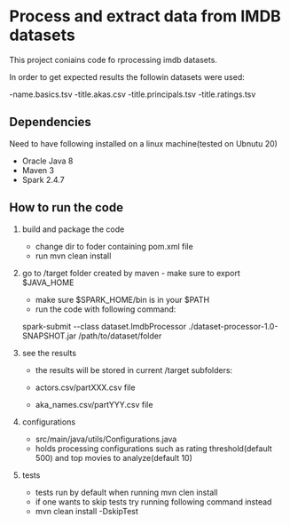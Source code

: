 # Process and extract data from IMDB datasets 

This project coniains code fo rprocessing imdb datasets.

In order to get expected results the followin datasets were used:

-name.basics.tsv
-title.akas.csv
-title.principals.tsv
-title.ratings.tsv


## Dependencies

Need to have following installed on a linux machine(tested on Ubnutu 20)

- Oracle Java 8
- Maven 3
- Spark 2.4.7

## How to run the code

1. build and package the code
	- change dir to foder containing pom.xml file
	- run mvn clean install

2. go to /target folder created by maven
        - make sure to export $JAVA_HOME
	- make sure $SPARK_HOME/bin is in your $PATH
	- run the code with following command:

	spark-submit --class dataset.ImdbProcessor ./dataset-processor-1.0-SNAPSHOT.jar /path/to/dataset/folder

3. see the results
	- the results will be stored in current /target subfolders: 

	- actors.csv/partXXX.csv file
	- aka_names.csv/partYYY.csv file
	 
4. configurations
	- src/main/java/utils/Configurations.java 
	- holds processing configurations such as rating threshold(default 500) and top movies to analyze(default 10)	

5. tests
	- tests run by default when running mvn clen install
	- if one wants to skip tests try running following command instead
	- mvn clean install -DskipTest
